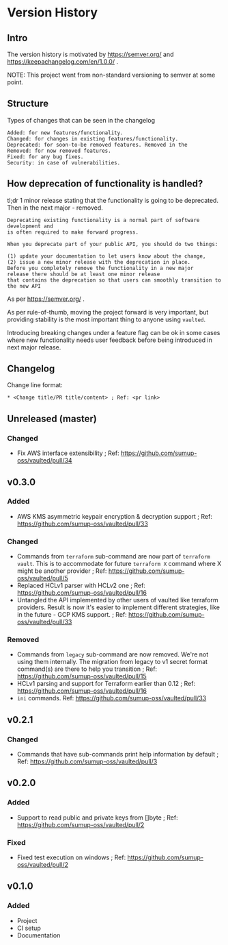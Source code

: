 # Version History

## Intro

The version history is motivated by https://semver.org/ and https://keepachangelog.com/en/1.0.0/ .

NOTE: This project went from non-standard versioning to semver at some point. 

## Structure

Types of changes that can be seen in the changelog

```
Added: for new features/functionality.
Changed: for changes in existing features/functionality.
Deprecated: for soon-to-be removed features. Removed in the 
Removed: for now removed features.
Fixed: for any bug fixes.
Security: in case of vulnerabilities.
```

## How deprecation of functionality is handled?

tl;dr 1 minor release stating that the functionality is going to be deprecated. Then in the next major - removed.

```
Deprecating existing functionality is a normal part of software development and 
is often required to make forward progress. 

When you deprecate part of your public API, you should do two things: 

(1) update your documentation to let users know about the change, 
(2) issue a new minor release with the deprecation in place. 
Before you completely remove the functionality in a new major 
release there should be at least one minor release 
that contains the deprecation so that users can smoothly transition to the new API
```

As per https://semver.org/ .

As per rule-of-thumb, moving the project forward is very important, 
  but providing stability is the most important thing to anyone using `vaulted`.

Introducing breaking changes under a feature flag can be ok in some cases where new functionality needs user feedback before being introduced in next major release.

## Changelog

Change line format:

```
* <Change title/PR title/content> ; Ref: <pr link>
```

## Unreleased (master)

### Changed

* Fix AWS interface extensibility ; Ref: https://github.com/sumup-oss/vaulted/pull/34

## v0.3.0

### Added

* AWS KMS asymmetric keypair encryption & decryption support ; Ref: https://github.com/sumup-oss/vaulted/pull/33

### Changed

* Commands from `terraform` sub-command are now part of `terraform vault`. This is to accommodate for future `terraform X` command where X might be another provider ; Ref: https://github.com/sumup-oss/vaulted/pull/5
* Replaced HCLv1 parser with HCLv2 one ; Ref: https://github.com/sumup-oss/vaulted/pull/16
* Untangled the API implemented by other users of vaulted like terraform providers. Result is now it's easier to implement different strategies, like in the future - GCP KMS support. ; Ref: https://github.com/sumup-oss/vaulted/pull/33
 
### Removed

* Commands from `legacy` sub-command are now removed. We're not using them internally. The migration from legacy to v1 secret format command(s) are there to help you transition ; Ref: https://github.com/sumup-oss/vaulted/pull/15
* HCLv1 parsing and support for Terraform earlier than 0.12 ; Ref: https://github.com/sumup-oss/vaulted/pull/16
* `ini` commands. Ref: https://github.com/sumup-oss/vaulted/pull/33

## v0.2.1

### Changed

* Commands that have sub-commands print help information by default ; Ref: https://github.com/sumup-oss/vaulted/pull/3

## v0.2.0

### Added

* Support to read public and private keys from []byte ; Ref: https://github.com/sumup-oss/vaulted/pull/2

### Fixed

* Fixed test execution on windows ; Ref: https://github.com/sumup-oss/vaulted/pull/2

## v0.1.0

### Added

* Project
* CI setup
* Documentation

